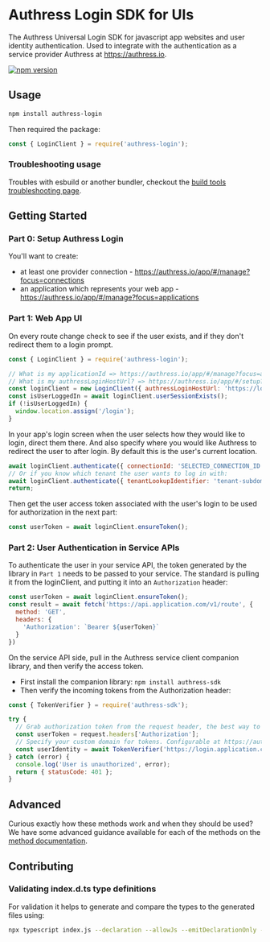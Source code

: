 # Authress Login SDK for UIs
The Authress Universal Login SDK for javascript app websites and user identity authentication. Used to integrate with the authentication as a service provider Authress at https://authress.io.


[![npm version](https://badge.fury.io/js/authress-login.svg)](https://badge.fury.io/js/authress-login)


## Usage

```sh
npm install authress-login
```

Then required the package:
```js
const { LoginClient } = require('authress-login');
```

### Troubleshooting usage
Troubles with esbuild or another bundler, checkout the [build tools troubleshooting page](./docs/troubleshooting.md).

## Getting Started

### Part 0: Setup Authress Login
You'll want to create:
* at least one provider connection - https://authress.io/app/#/manage?focus=connections
* an application which represents your web app - https://authress.io/app/#/manage?focus=applications

### Part 1: Web App UI

On every route change check to see if the user exists, and if they don't redirect them to a login prompt.
```js
const { LoginClient } = require('authress-login');

// What is my applicationId => https://authress.io/app/#/manage?focus=applications
// What is my authressLoginHostUrl? => https://authress.io/app/#/setup?focus=domain
const loginClient = new LoginClient({ authressLoginHostUrl: 'https://login.application.com', applicationId: 'YOUR_APPLICATION_ID' });
const isUserLoggedIn = await loginClient.userSessionExists();
if (!isUserLoggedIn) {
  window.location.assign('/login');
}
```
In your app's login screen when the user selects how they would like to login, direct them there. And also specify where you would like Authress to redirect the user to after login. By default this is the user's current location.
```js
await loginClient.authenticate({ connectionId: 'SELECTED_CONNECTION_ID', redirectUrl: window.location.href });
// Or if you know which tenant the user wants to log in with:
await loginClient.authenticate({ tenantLookupIdentifier: 'tenant-subdomain.app.com', redirectUrl: window.location.href });
return;
```

Then get the user access token associated with the user's login to be used for authorization in the next part:
```js
const userToken = await loginClient.ensureToken();
```

### Part 2: User Authentication in Service APIs
To authenticate the user in your service API, the token generated by the library in `Part 1` needs to be passed to your service. The standard is pulling it from the loginClient, and putting it into an `Authorization` header:
```js
const userToken = await loginClient.ensureToken();
const result = await fetch('https://api.application.com/v1/route', {
  method: 'GET',
  headers: {
    'Authorization': `Bearer ${userToken}`
  }
})
```

On the service API side, pull in the Authress service client companion library, and then verify the access token.

* First install the companion library: `npm install authress-sdk`
* Then verify the incoming tokens from the Authorization header:

```js
const { TokenVerifier } = require('authress-sdk');

try {
  // Grab authorization token from the request header, the best way to do this will be framework specific.
  const userToken = request.headers['Authorization'];
  // Specify your custom domain for tokens. Configurable at https://authress.io/app/#/manage?focus=applications
  const userIdentity = await TokenVerifier('https://login.application.com', userToken);
} catch (error) {
  console.log('User is unauthorized', error);
  return { statusCode: 401 };
}
```

## Advanced
Curious exactly how these methods work and when they should be used? We have some advanced guidance available for each of the methods on the [method documentation](./docs/advanced.md).

## Contributing

### Validating index.d.ts type definitions
For validation it helps to generate and compare the types to the generated files using:
```sh
npx typescript index.js --declaration --allowJs --emitDeclarationOnly --outDir types
```
